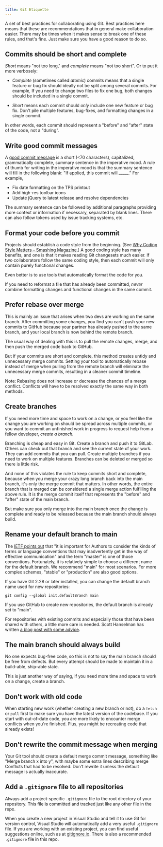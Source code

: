 ```yaml
---
title: Git Etiquette
---
```


A set of best practices for collaborating using Git. Best practices here means that these are recommendations that in general make collaboration easier. There may be times when it makes sense to break one of these rules, and that's fine. Just make sure you have a good reason to do so.

## Commits should be short and complete

*Short* means "not too long," and *complete* means "not too short". Or to put it more verbosely:

* *Complete* (sometimes called *atomic*) commits means that a single feature or bug fix should ideally not be split among several commits. For example, If you need to change two files to fix one bug, both changes should be included in a single commit.

* *Short* means each commit should *only* include one new feature or bug fix. Don't pile multiple features, bug-fixes, and formatting changes in a single commit.

In other words, each commit should represent a "before" and "after" state of the code, not a "during".

## Write good commit messages

A [good commit message](http://chris.beams.io/posts/git-commit/) is a short (<70 characters), capitalized, grammatically complete, summary sentence in the imperative mood. A rule of thumb for writing in the imperative mood is that the summary sentence will fill in the following blank: "If applied, this commit will _____." For example,

* Fix date formatting on the TPS printout
* Add high-res toolbar icons
* Update jQuery to latest release and resolve dependencies

The summary sentence can be followed by additional paragraphs providing more context or information if necessary, separated by blank lines. There can also follow tokens used by issue tracking systems, etc.

## Format your code before you commit

Projects should establish a code style from the beginning. (See [Why Coding Style Matters – Smashing Magazine](https://www.smashingmagazine.com/2012/10/why-coding-style-matters/).) A good coding style has many benefits, and one is that it makes reading Git changesets much easier. If two collaborators follow the same coding style, then each commit will only contain purely functional changes.

Even better is to use tools that automatically format the code for you.

If you need to reformat a file that has already been committed, *never* combine formatting changes and functional changes in the same commit.

## Prefer rebase over merge

This is mainly an issue that arises when two devs are working on the same branch. After committing some changes, you find you can't push your new commits to GitHub because your partner has already pushed to the same branch, and your local branch is now behind the remote branch. 

The usual way of dealing with this is to pull the remote changes, merge, and then push the merged code back to GitHub.

But if your commits are short and complete, this method creates untidy and unnecessary merge commits. Setting your tool to automatically rebase instead of merge when pulling from the remote branch will eliminate the unnecessary merge commits, resulting in a cleaner commit timeline.

Note: Rebasing does not increase or decrease the chances of a merge conflict. Conflicts will have to be resolved exactly the same way in both methods.

## Create branches

If you need more time and space to work on a change, or you feel like the change you are working on should be spread across multiple commits, or you want to commit an unfinished work in progress to request help from a fellow developer, *create a branch.*

Branching is cheap and easy in Git. Create a branch and push it to GitLab. Others can check out that branch and see the current state of your work. They can add commits that you can pull. Create multiple branches if you need to work on multiple features. Branches can be deleted or merged so there is little risk.

And none of this violates the rule to keep commits short and complete, because when you merge your crazy long branch back into the main branch, it's only the merge commit that matters. In other words, the entire branch that is merged can be considered a single merge action fulfilling the above rule. It is the merge commit itself that represents the "before" and "after" state of the main branch.

But make sure you only merge into the main branch once the change is complete and ready to be released because the main branch should always build.

## Rename your default branch to main

The [IETF points out](https://tools.ietf.org/id/draft-knodel-terminology-00.html) that "it is important for Authors to consider the kinds of terms or language conventions that may inadvertently get in the way of effective communication" and the term "master" is one of those conventions. Fortunately, it is relatively simple to choose a different name for the default branch. We recommend "main" for most scenarios. For more complex schemes, "stable" or "production" are also good options.

If you have Git 2.28 or later installed, you can change the default branch name used for new repositories:

```
git config --global init.defaultBranch main
```

If you use GitHub to create new repositories, the default branch is already set to "main". 

For repositories with existing commits and especially those that have been shared with others, a little more care is needed. Scott Hanselman has written [a blog post with some advice](https://www.hanselman.com/blog/EasilyRenameYourGitDefaultBranchFromToMain.aspx).

## The main branch should always build

No one expects bug-free code, so this is not to say the main branch should be free from defects. But every attempt should be made to maintain it in a build-able, ship-able state.

This is just another way of saying, if you need more time and space to work on a change, create a branch.

## Don't work with old code

When starting new work (whether creating a new branch or not), do a `fetch` or `pull` first to make sure you have the latest version of the codebase. If you start with out-of-date code, you are more likely to encounter merge conflicts when you're finished. Plus, you might be recreating code that already exists!

## Don't rewrite the commit message when merging

Your Git tool should create a default merge commit message, something like "Merge branch x into y", with maybe some extra lines describing merge Conflicts that had to be resolved. Don't rewrite it unless the default message is actually inaccurate.

## Add a `.gitignore` file to all repositories

Always add a project-specific `.gitignore` file to the root directory of your repository. This file is committed and tracked just like any other file in the repo.

When you create a new project in Visual Studio and tell it to use Git for version control, Visual Studio will automatically add a very useful `.gitignore` file. If you are working with an existing project, you can find useful suggestions online, such as at [gitignore.io](https://www.gitignore.io/). There is also a recommended `.gitignore` file in this repo.
